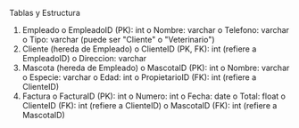 Tablas y Estructura
1.	Empleado
o	EmpleadoID (PK): int
o	Nombre: varchar
o	Telefono: varchar
o	Tipo: varchar (puede ser "Cliente" o "Veterinario")
2.	Cliente (hereda de Empleado)
o	ClienteID (PK, FK): int (refiere a EmpleadoID)
o	Direccion: varchar
3.	Mascota (hereda de Empleado)
o	MascotaID (PK): int
o	Nombre: varchar
o	Especie: varchar
o	Edad: int
o	PropietarioID (FK): int (refiere a ClienteID)
4.	Factura
o	FacturaID (PK): int
o	Numero: int
o	Fecha: date
o	Total: float
o	ClienteID (FK): int (refiere a ClienteID)
o	MascotaID (FK): int (refiere a MascotaID)


